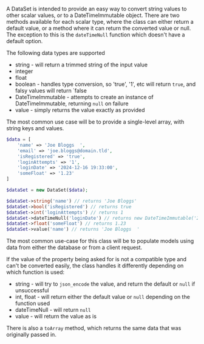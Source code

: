 A DataSet is intended to provide an easy way to convert string values to other scalar values, or to a DateTimeImmutable object. There are two methods available for each scalar type, where the class can either return a default value, or a method where it can return the converted value or null. The exception to this is the `dateTimeNull` function which doesn't have a default option.

The following data types are supported
* string - will return a trimmed string of the input value
* integer
* float
* boolean - handles type conversion, so 'true', '1', etc will return `true`, and falsy values will return `false
* DateTimeImmutable - attempts to create an instance of DateTimeImmutable, returning `null` on failure
* value - simply returns the value exactly as provided

The most common use case will be to provide a single-level array, with string keys and values.
```php
$data = [
    'name' => 'Joe Bloggs  ',
    'email' => 'joe.bloggs@domain.tld',
    'isRegistered' => 'true',
    'loginAttempts' => '1',
    'loginDate' => '2024-12-16 19:33:00',
    'someFloat' => '1.23'
]

$dataSet = new DataSet($data);

$dataSet->string('name') // returns 'Joe Bloggs'
$dataSet->bool('isRegistered') // returns true
$dataSet->int('loginAttempts') // returns 1
$dataSet->dateTimeNull('loginDate') // returns new DateTimeImmutable('2024-12-16 19:33:00')
$dataSet->float('someFloat') // returns 1.23
$dataSet->value('name') // returns 'Joe Bloggs  '
```

The most common use-case for this class will be to populate models using data from either the database or from a client request.

If the value of the property being asked for is not a compatible type and can't be converted easily, the class handles it differently depending on which function is used:

* string - will try to `json_encode` the value, and return the default or `null` if unsuccessful
* int, float - will return either the default value or `null` depending on the function used
* dateTimeNull - will return `null`
* value - will return the value as is

There is also a `toArray` method, which returns the same data that was originally passed in.